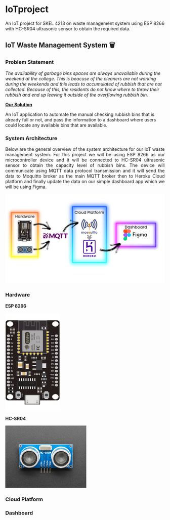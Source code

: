 # IoTproject
An IoT project for SKEL 4213 on waste management system using ESP 8266 with HC-SR04 ultrasonic sensor to obtain the required data.
## IoT Waste Management System 🗑️ 
### Problem Statement

<p align="justify">

*The availability of garbage bins spaces are always unavailable during the weekend at the college. This is beacuse of the cleaners are not working during the weekends and this leads to accumulated of rubbish that are not collected. Because of this, the residents do not know where to throw their rubbish and end up leaving it outside of the overflowing rubbish bin.* 

</p>


<strong><ins>Our Solution</ins></strong>

An IoT application to automate the manual checking rubbish bins that is already full or not, and pass the information to a dashboard where users could locate any available bins that are available.

### System Architecture

<div style="text-align: justify"> 

Below are the general overview of the system architecture for our IoT waste management system. For this project we will be using ESP 8266 as our microcontroller device and it will be connected to HC-SR04 ultrasonic sensor to obtain the capacity level of rubbish bins. The device will communicate using MQTT data protocol transmission and it will send the data to Moquitto broker as the main MQTT broker then to Heroku Cloud platform and finally update the data on our simple dashboard app which we will be using Figma. 

</div>


<img src="Images/system_arc.png">

### Hardware
<strong>ESP 8266</strong>

<img src="Images/esp8266.png" width="173" height="308">

<strong>HC-SR04</strong>

<img src="Images/hc_sr04.jpg" width="256" height="197">



### Cloud Platform

### Dashboard
